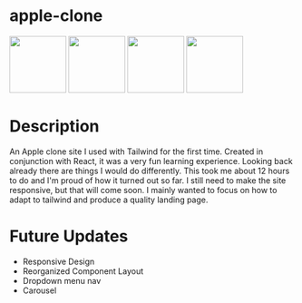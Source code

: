 # apple-clone
<img src="https://user-images.githubusercontent.com/96886636/232335446-421350ae-96e3-499d-8907-b7046cd77e4a.png" width="100" height="100"> <img src="https://user-images.githubusercontent.com/96886636/232335420-a1d860da-e268-4193-a492-f5a6f1e26500.png" width="100" height="100"> <img src="https://user-images.githubusercontent.com/96886636/232335451-b2d60b11-3bbc-4572-89f8-c2af9e63fd78.png" width="100" height="100"> <img src="https://user-images.githubusercontent.com/96886636/232335453-fec91fbd-7261-4c7c-adb2-12bba54dee06.png" width="100" height="100">

# Description
An Apple clone site I used with Tailwind for the first time. Created in conjunction with React, it was a very fun learning experience. Looking back already there are things I would do differently. This took me about 12 hours to do and I'm proud of how it turned out so far. I still need to make the site responsive, but that will come soon. I mainly wanted to focus on how to adapt to tailwind and produce a quality landing page. 

# Future Updates
- Responsive Design
- Reorganized Component Layout
- Dropdown menu nav
- Carousel
